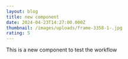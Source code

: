 ```yaml
---
layout: blog
title: new component
date: 2024-04-23T14:27:00.000Z
thumbnail: /images/uploads/frame-3358-1-.jpg
rating: 5
---
```

This is a new component to test the workflow
